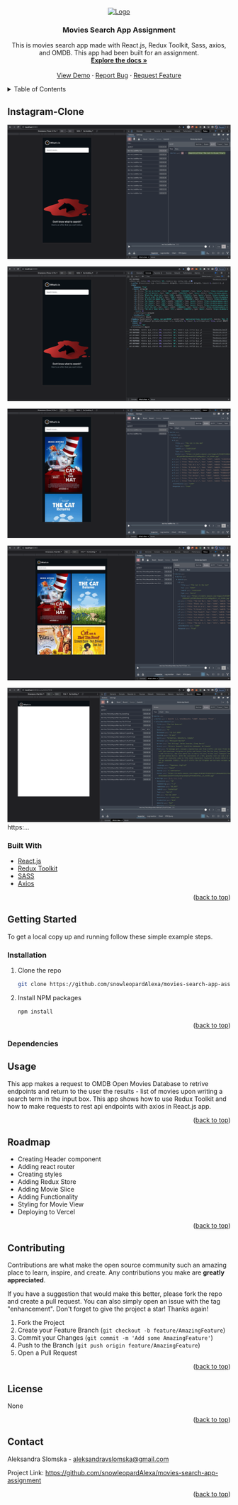 <div id="top"></div>
<!-- PROJECT SHIELDS -->

<!-- PROJECT LOGO -->
<br />
<div align="center">
  <a href="https://github.com/snowleopardAlexa/movies-search-app-assignment">
    <img src="public/console1.png" alt="Logo" width="80" height="80">
  </a>

<h3 align="center">Movies Search App Assignment</h3>

  <p align="center">
    This is movies search app made with React.js, Redux Toolkit, Sass, axios, and OMDB. This app had been built for an assignment. 
    <br />
    <a href="https://github.com/snowleopardAlexa/instagram-clone"><strong>Explore the docs »</strong></a>
    <br />
    <br />
    <a href="">View Demo</a>
    ·
    <a href="https://github.com/snowleopardAlexa/movies-search-app-assignment/issues">Report Bug</a>
    ·
    <a href="https://github.com/snowleopardAlexa/movies-search-app-assignment/issues">Request Feature</a>
  </p>
</div>



<!-- TABLE OF CONTENTS -->
<details>
  <summary>Table of Contents</summary>
  <ol>
    <li>
      <a href="#about-the-project">About The Project</a>
      <ul>
        <li><a href="#built-with">Built With</a></li>
      </ul>
    </li>
    <li>
      <a href="#getting-started">Getting Started</a>
      <ul>
        <li><a href="#installation">Installation</a></li>
        <li><a href="#dependencies">Dependencies</a></li>
      </ul>
    </li>
    <li><a href="#usage">Usage</a></li>
    <li><a href="#roadmap">Roadmap</a></li>
    <li><a href="#contributing">Contributing</a></li>
    <li><a href="#license">License</a></li>
    <li><a href="#contact">Contact</a></li>
    <li><a href="#acknowledgments">Acknowledgments</a></li>
  </ol>
</details>


<!-- ABOUT THE PROJECT -->
## Instagram-Clone

![Alt text](public/readme/console1.png?raw=true "Movies Search App Assignment")

![Alt text](public/readme/console2.png?raw=true "Movies Search App Assignment")

![Alt text](public/readme/console3.png?raw=true "Movies Search App Assignment")

![Alt text](public/readme/console4.png?raw=true "Movies Search App Assignment")

![Alt text](public/readme/console5.png?raw=true "Movies Search App Assignment") https:...

### Built With

* [React.js](https://reactjs.org/)
* [Redux Toolkit](https://redux-toolkit.js.org/)
* [SASS](https://sass-lang.com/)
* [Axios](https://axios-http.com/docs/intro)



<p align="right">(<a href="#top">back to top</a>)</p>


<!-- GETTING STARTED -->
## Getting Started

To get a local copy up and running follow these simple example steps.

### Installation

1. Clone the repo
   ```sh
   git clone https://github.com/snowleopardAlexa/movies-search-app-assignment.git
   ```
2. Install NPM packages
   ```sh
   npm install
   ```
   
<p align="right">(<a href="#top">back to top</a>)</p>

### Dependencies



<!-- USAGE EXAMPLES -->
## Usage

This app makes a request to OMDB Open Movies Database to retrive endpoints and return to the user the results - list of movies upon writing a search term in the input box. This app shows how to use Redux Toolkit and how to make requests to rest api endpoints with axios in React.js app. 

<p align="right">(<a href="#top">back to top</a>)</p>


<!-- ROADMAP -->
## Roadmap

- Creating Header component
- Adding react router
- Creating styles
- Adding Redux Store
- Adding Movie Slice
- Adding Functionality
- Styling for Movie View
- Deploying to Vercel 

<p align="right">(<a href="#top">back to top</a>)</p>


<!-- CONTRIBUTING -->
## Contributing

Contributions are what make the open source community such an amazing place to learn, inspire, and create. Any contributions you make are **greatly appreciated**.

If you have a suggestion that would make this better, please fork the repo and create a pull request. You can also simply open an issue with the tag "enhancement".
Don't forget to give the project a star! Thanks again!

1. Fork the Project
2. Create your Feature Branch (`git checkout -b feature/AmazingFeature`)
3. Commit your Changes (`git commit -m 'Add some AmazingFeature'`)
4. Push to the Branch (`git push origin feature/AmazingFeature`)
5. Open a Pull Request

<p align="right">(<a href="#top">back to top</a>)</p>


<!-- LICENSE -->
## License

None

<p align="right">(<a href="#top">back to top</a>)</p>


<!-- CONTACT -->
## Contact

Aleksandra Slomska - aleksandravslomska@gmail.com

Project Link: https://github.com/snowleopardAlexa/movies-search-app-assignment

<p align="right">(<a href="#top">back to top</a>)</p>



<!-- MARKDOWN LINKS & IMAGES -->
<!-- https://www.markdownguide.org/basic-syntax/#reference-style-links -->
[contributors-shield]: https://img.shields.io/github/contributors/snowleopardAlexa/medium-clone.svg?style=for-the-badge
[contributors-url]: https://github.com/github_username/repo_name/graphs/contributors
[forks-shield]: https://img.shields.io/github/forks/github_username/repo_name.svg?style=for-the-badge
[forks-url]: https://github.com/github_username/repo_name/network/members
[stars-shield]: https://img.shields.io/github/stars/github_username/repo_name.svg?style=for-the-badge
[stars-url]: https://github.com/github_username/repo_name/stargazers
[issues-shield]: https://img.shields.io/github/issues/github_username/repo_name.svg?style=for-the-badge
[issues-url]: https://github.com/github_username/repo_name/issues
[license-shield]: https://img.shields.io/github/license/github_username/repo_name.svg?style=for-the-badge
[license-url]: https://github.com/github_username/repo_name/blob/master/LICENSE.txt
[linkedin-shield]: https://img.shields.io/badge/-LinkedIn-black.svg?style=for-the-badge&logo=linkedin&colorB=555
[linkedin-url]: https://linkedin.com/in/linkedin_username
[product-screenshot]: images/screenshot.png

